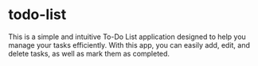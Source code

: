 # todo-list
This is a simple and intuitive To-Do List application designed to help you manage your tasks efficiently. With this app, you can easily add, edit, and delete tasks, as well as mark them as completed.

